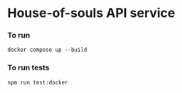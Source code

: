# House-of-souls API service

### To run
```
docker compose up --build
```

### To run tests
```
npm run test:docker
```
